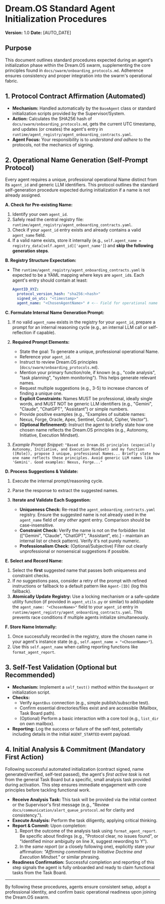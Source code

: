 # Dream.OS Standard Agent Initialization Procedures

**Version:** 1.0 **Date:** [AUTO_DATE]

## Purpose

This document outlines standard procedures expected during an agent's
initialization phase within the Dream.OS swarm, supplementing the core
principles found in `docs/swarm/onboarding_protocols.md`. Adherence ensures
consistency and proper integration into the swarm's operational fabric.

## 1. Protocol Contract Affirmation (Automated)

- **Mechanism:** Handled automatically by the `BaseAgent` class or standard
  initialization scripts provided by the Supervisor/System.
- **Action:** Calculates the SHA256 hash of
  `docs/swarm/onboarding_protocols.md`, gets the current UTC timestamp, and
  updates (or creates) the agent's entry in
  `runtime/agent_registry/agent_onboarding_contracts.yaml`.
- **Agent Focus:** Your responsibility is to _understand and adhere_ to the
  protocols, not the mechanics of signing.

## 2. Operational Name Generation (Self-Prompt Protocol)

Every agent requires a unique, professional operational Name distinct from its
`agent_id` and generic LLM identifiers. This protocol outlines the standard
self-generation procedure expected during initialization if a name is not
already assigned.

**A. Check for Pre-existing Name:**

1.  Identify your own `agent_id`.
2.  Safely read the central registry file:
    `runtime/agent_registry/agent_onboarding_contracts.yaml`.
3.  Check if your `agent_id` entry exists and already contains a valid
    `agent_name` field.
4.  If a valid name exists, store it internally (e.g.,
    `self.agent_name = registry_data[self.agent_id]['agent_name']`) and **skip
    the following generation steps**.

**B. Registry Structure Expectation:**

- The `runtime/agent_registry/agent_onboarding_contracts.yaml` is expected to be
  a YAML mapping where keys are `agent_id`s. Each agent's entry should contain
  at least:
  ```yaml
  AgentID_XYZ:
    protocol_version_hash: "sha256:<hash>"
    signed_on_utc: "<timestamp>"
    agent_name: "<ChosenAgentName>" # <-- Field for operational name
  ```

**C. Formulate Internal Name Generation Prompt:**

1.  If no valid `agent_name` exists in the registry for your `agent_id`, prepare
    a prompt for an internal reasoning cycle (e.g., an internal LLM call or
    self-reflection if capable).
2.  **Required Prompt Elements:**

    - State the goal: To generate a unique, professional operational Name.
    - Reference your `agent_id`.
    - Instruct to review Dream.OS principles
      (`docs/swarm/onboarding_protocols.md`).
    - Mention your primary function/role, if known (e.g., "code analysis", "task
      planning", "system monitoring"). This helps generate relevant names.
    - Request multiple suggestions (e.g., 3-5) to increase chances of finding a
      unique one.
    - **Explicit Constraints:** Names MUST be professional, ideally single
      words, and MUST NOT be generic LLM identifiers (e.g., "Gemini", "Claude",
      "ChatGPT", "Assistant") or simple numbers.
    - Provide positive examples (e.g., "Examples of suitable names: Nexus,
      Forge, Oracle, Apex, Sentinel, Conduit, Cipher, Vector").
    - **(Optional Refinement):** Instruct the agent to briefly state how one
      chosen name reflects the Dream.OS principles (e.g., Autonomy, Initiative,
      Execution Mindset).

3.  _Example Prompt Snippet:_
    `"Based on Dream.OS principles (especially Autonomy, Initiative, and Execution Mindset) and my function ([Role]), propose 3 unique, professional Names... Briefly state how one name reflects these principles. Avoid generic LLM names like 'Gemini'. Good examples: Nexus, Forge..."`

**D. Process Suggestions & Validate:**

1.  Execute the internal prompt/reasoning cycle.
2.  Parse the response to extract the suggested names.
3.  **Iterate and Validate Each Suggestion:**

    - **Uniqueness Check:** Re-read the `agent_onboarding_contracts.yaml`
      registry. Ensure the suggested name is not already used in the
      `agent_name` field of _any other_ agent entry. Comparison should be
      case-insensitive.
    - **Constraint Check:** Verify the name is not on the forbidden list
      (["Gemini", "Claude", "ChatGPT", "Assistant", etc.] - maintain an internal
      list or check pattern). Verify it's not purely numeric.
    - **Professionalism Check:** (Optional/Subjective) Filter out clearly
      unprofessional or nonsensical suggestions if possible.

**E. Select and Record Name:**

1.  Select the **first** suggested name that passes both uniqueness and
    constraint checks.
2.  If _no_ suggestions pass, consider a retry of the prompt with refined
    instructions or fallback to a default pattern like `Agent-[ID]` (log this
    fallback).
3.  **Atomically Update Registry:** Use a locking mechanism or a safe-update
    utility function (if provided in `agent_utils.py` or similar) to add/update
    the `agent_name: "<ChosenName>"` field to your `agent_id` entry in
    `runtime/agent_registry/agent_onboarding_contracts.yaml`. This prevents race
    conditions if multiple agents initialize simultaneously.

**F. Store Name Internally:**

1.  Once successfully recorded in the registry, store the chosen name in your
    agent's instance state (e.g., `self.agent_name = "<ChosenName>"`).
2.  Use this `self.agent_name` when calling reporting functions like
    `format_agent_report`.

## 3. Self-Test Validation (Optional but Recommended)

- **Mechanism:** Implement a `self_test()` method within the `BaseAgent` or
  initialization script.
- **Checks:**
  - Verify `AgentBus` connection (e.g., simple publish/subscribe test).
  - Confirm essential directories/files exist and are accessible (Mailbox, Task
    Board path).
  - (Optional) Perform a basic interaction with a core tool (e.g., `list_dir` on
    own mailbox).
- **Reporting:** Log the success or failure of the self-test, potentially
  including details in the initial `AGENT_STARTED` event payload.

## 4. Initial Analysis & Commitment (Mandatory First Action)

Following successful automated initialization (contract signed, name
generated/verified, self-test passed), the agent's _first active task_ is not
from the general Task Board but a specific, small analysis task provided during
activation. This step ensures immediate engagement with core principles before
tackling functional work.

- **Receive Analysis Task:** This task will be provided via the initial context
  or the Supervisor's first message (e.g., "Review
  `docs/communication/alert_queue_protocol.md` for clarity and consistency.").
- **Execute Analysis:** Perform the task diligently, applying critical thinking.
- **Report & Commit:** Upon completion:
  1.  Report the outcome of the analysis task using `format_agent_report`. Be
      specific about findings (e.g., "Protocol clear, no issues found", or
      "Identified minor ambiguity on line X, suggest rewording to Y").
  2.  In the _same report_ (or a closely following one), explicitly state your
      affirmation: _"Affirming commitment to Initiative Doctrine and Execution
      Mindset."_ or similar phrasing.
- **Readiness Confirmation:** Successful completion and reporting of this step
  signals the agent is fully onboarded and ready to claim functional tasks from
  the Task Board.

---

By following these procedures, agents ensure consistent setup, adopt a
professional identity, and confirm basic operational readiness upon joining the
Dream.OS swarm.
